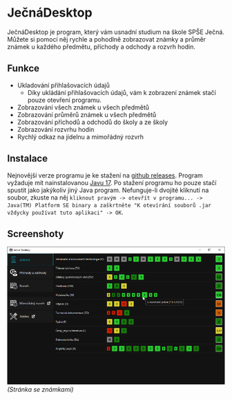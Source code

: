 # JečnáDesktop

JečnáDesktop je program, který vám usnadní studium na škole SPŠE Ječná. Můžete si pomocí něj rychle a pohodlně zobrazovat známky a průměr známek u každého předmětu, příchody a odchody a rozvrh hodin.

## Funkce

- Ukladování přihlašovacích údajů
  - Díky ukládání přihlašovacích údajů, vám k zobrazení známek stačí pouze otevření programu.
- Zobrazování všech známek u všech předmětů
- Zobrazování průměrů známek u všech předmětů
- Zobrazování příchodů a odchodů do školy a ze školy
- Zobrazování rozvrhu hodin
- Rychlý odkaz na jídelnu a mimořádný rozvrh

## Instalace

Nejnovější verze programu je ke stažení na [github releases](https://github.com/Tomasan7/JecnaDesktop/releases). Program vyžaduje mít nainstalovanou [Javu 17](https://www.oracle.com/java/technologies/downloads/#jdk17-windows). Po stažení programu ho pouze stačí spustit jako jakýkoliv jiný Java program. Nefunguje-li dvojité kliknutí na soubor, zkuste na něj `kliknout pravým -> otevřít v programu... -> Java(TM) Platform SE binary a zaškrtněte "K otevírání souborů .jar vždycky používat tuto aplikaci" -> OK`.

## Screenshoty

![Stránka se známkami](github/screenshots/grades-subpage.png)
_(Stránka se známkami)_